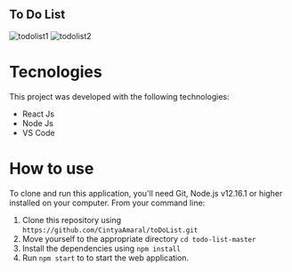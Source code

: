 ## To Do List

![todolist1](https://user-images.githubusercontent.com/56697525/84531643-497cd100-acbb-11ea-99e3-cd4bab9f9f52.png)
![todolist2](https://user-images.githubusercontent.com/56697525/84531649-4b469480-acbb-11ea-8d90-3c6ac9638533.png)



# Tecnologies
This project was developed with the following technologies:

- React Js
- Node Js
- VS Code 

# How to use
To clone and run this application, you'll need Git, Node.js v12.16.1 or higher installed on your computer. From your command line:

1. Clone this repository using ```https://github.com/CintyaAmaral/toDoList.git```
2. Move yourself to the appropriate directory ```cd todo-list-master```
3. Install the dependencies using ```npm install```
4. Run ```npm start``` to to start the web application.




